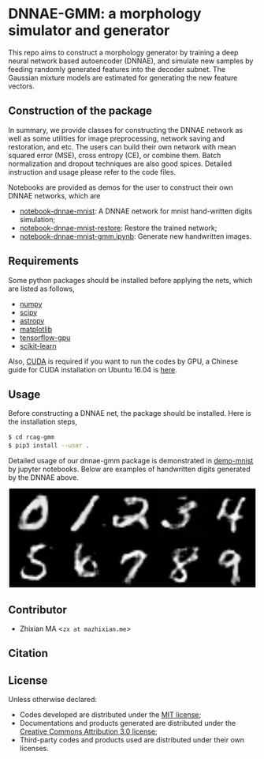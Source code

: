 # DNNAE-GMM: a morphology simulator and generator
This repo aims to construct a morphology generator by training a deep neural network based autoencoder (DNNAE), and simulate new samples by feeding randomly generated features into the decoder subnet. The Gaussian mixture models are estimated for generating the new feature vectors. 

## Construction of the package
In summary, we provide classes for constructing the DNNAE network as well as some utilities for image preprocessing, network saving and restoration, and etc. The users can build their own network with mean squared error (MSE), cross entropy (CE), or combine them. Batch normalization and dropout techniques are also good spices. Detailed instruction and usage please refer to the code files.

Notebooks are provided as demos for the user to construct their own DNNAE networks, which are 
- [notebook-dnnae-mnist](https://github.com/myinxd/dnnae-gmm/blob/master/demo-mnist/notebook-dnnae-mnist.ipynb): A DNNAE network for mnist hand-written digits simulation;
- [notebook-dnnae-mnist-restore](https://github.com/myinxd/dnnae-gmm/blob/master/demo-mnist/notebook-dnnae-mnist-restore.ipynb): Restore the trained network;
- [notebook-dnnae-mnist-gmm.ipynb](https://github.com/myinxd/dnnae-gmm/blob/master/demo-mnist/notebook-dnnae-mnist-gmm.ipynb): Generate new handwritten images.

## Requirements
Some python packages should be installed before applying the nets, which are listed as follows,
- [numpy](http://www.numpy.org/)
- [scipy](https://www.scipy.org/)
- [astropy](https://www.astropy.org/)
- [matplotlib](http://www.matplotlib.org/)
- [tensorflow-gpu](http://www.tensorflow.org/)
- [scikit-learn](http://scikit-learn.org/)

Also, [CUDA](http://develop.nvidia.org/cuda) is required if you want to run the codes by GPU, a Chinese guide for CUDA installation on Ubuntu 16.04 is [here](http://www.mazhixian.me/2017/12/13/Install-tensorflow-with-gpu-library-CUDA-on-Ubuntu-16-04-x64/).

## Usage
Before constructing a DNNAE net, the package should be installed. Here is the installation steps,
```sh
$ cd rcag-gmm
$ pip3 install --user .
```
Detailed usage of our dnnae-gmm package is demonstrated in [demo-mnist](https://github.com/myinxd/dnnae-gmm/blob/master/demo-mnist/) by jupyter notebooks. Below are examples of handwritten digits generated by the DNNAE above.

<center>
<img src="https://github.com/myinxd/dnnae-gmm/blob/master/demo-mnist/digit_sim.png?raw=true" height=200 width=500>
</center>

## Contributor
- Zhixian MA <`zx at mazhixian.me`>

## Citation
<TODO>

## License
Unless otherwise declared:

- Codes developed are distributed under the [MIT license](https://opensource.org/licenses/mit-license.php);
- Documentations and products generated are distributed under the [Creative Commons Attribution 3.0 license](https://creativecommons.org/licenses/by/3.0/us/deed.en_US);
- Third-party codes and products used are distributed under their own licenses.
